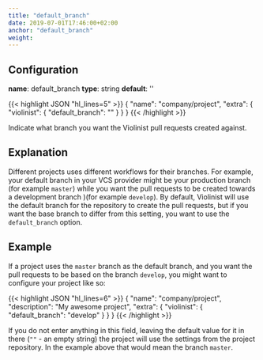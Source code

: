 ```yaml
---
title: "default_branch"
date: 2019-07-01T17:46:00+02:00
anchor: "default_branch"
weight: 
---
```


## Configuration

__name__: default_branch
__type__: string
__default__: ''

{{< highlight JSON "hl_lines=5" >}}
{
  "name": "company/project",
  "extra": {
    "violinist": {
      "default_branch": ""
    }
  }
}
{{< /highlight >}}

Indicate what branch you want the Violinist pull requests created against.

## Explanation

Different projects uses different workflows for their branches. For example, your default branch in your VCS provider might be your production branch (for example `master`) while you want the pull requests to be created towards a development branch )(for example `develop`). By default, Violinist will use the default branch for the repository to create the pull requests, but if you want the base branch to differ from this setting, you want to use the `default_branch` option.

## Example

If a project uses the `master` branch as the default branch, and you want the pull requests to be based on the branch `develop`, you might want to configure your project like so:

{{< highlight JSON "hl_lines=6" >}}
{
  "name": "company/project",
  "description": "My awesome project",
  "extra": {
    "violinist": {
      "default_branch": "develop"
    }
  }
}
{{< /highlight >}}

If you do not enter anything in this field, leaving the default value for it in there (`""` - an empty string) the project will use the settings from the project repository. In the example above that would mean the branch `master`.